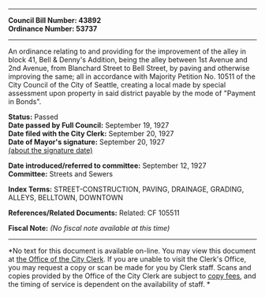 * * * * *  
  
**Council Bill Number: [](#h0)[](#h2)43892**   
**Ordinance Number: 53737**  
  
* * * * *  
  
An ordinance relating to and providing for the improvement of the alley in block 41, Bell & Denny's Addition, being the alley between 1st Avenue and 2nd Avenue, from Blanchard Street to Bell Street, by paving and otherwise improving the same; all in accordance with Majority Petition No. 10511 of the City Council of the City of Seattle, creating a local made by special assessment upon property in said district payable by the mode of "Payment in Bonds".  
  
**Status:** Passed   
**Date passed by Full Council:** September 19, 1927   
**Date filed with the City Clerk:** September 20, 1927   
**Date of Mayor's signature:** September 20, 1927   
[(about the signature date)](/~public/approvaldate.htm)   
  
  
**Date introduced/referred to committee:** September 12, 1927   
**Committee:** Streets and Sewers   
  
**Index Terms:** STREET-CONSTRUCTION, PAVING, DRAINAGE, GRADING, ALLEYS, BELLTOWN, DOWNTOWN  
  
**References/Related Documents:** Related: CF 105511  
  
**Fiscal Note:** *(No fiscal note available at this time)*  
  
* * * * *  
  
*No text for this document is available on-line. You may view this document at [the Office of the City Clerk](http://www.seattle.gov/leg/clerk/contactUs.htm). If you are unable to visit the Clerk's Office, you may request a copy or scan be made for you by Clerk staff. Scans and copies provided by the Office of the City Clerk are subject to [copy fees](http://clerk.seattle.gov/~public/clerkfees.htm), and the timing of service is dependent on the availability of staff. *  
  
  
